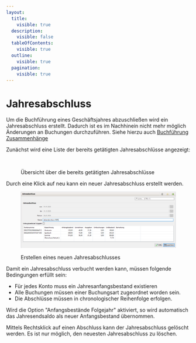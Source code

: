 ```yaml
---
layout:
  title:
    visible: true
  description:
    visible: false
  tableOfContents:
    visible: true
  outline:
    visible: true
  pagination:
    visible: true
---
```


# Jahresabschluss

Um die Buchführung eines Geschäftsjahres abzuschließen wird ein Jahresabschluss erstellt. Dadurch ist es im Nachhinein nicht mehr möglich Änderungen an Buchungen durchzuführen. Siehe hierzu auch [Buchführung Zusammenhänge](../../sonstiges/buchfuhrung-zusammenhange.md)

Zunächst wird eine Liste der bereits getätigten Jahresabschlüsse angezeigt:

<figure><img src="../../assets/JahresabschlussÜbersicht.png" alt=""><figcaption><p>Übersicht über die bereits getätigten Jahresabschlüsse</p></figcaption></figure>

Durch eine Klick auf neu kann ein neuer Jahresabschluss erstellt werden.

<figure><img src="../../assets/JahresabschlussNeu.png" alt=""><figcaption><p>Erstellen eines neuen Jahresabschlusses</p></figcaption></figure>

Damit ein Jahresabschluss verbucht werden kann, müssen folgende Bedingungen erfüllt sein:

* Für jedes Konto muss ein Jahresanfangsbestand existieren
* Alle Buchungen müssen einer Buchungsart zugeordnet worden sein.
* Die Abschlüsse müssen in chronologischer Reihenfolge erfolgen.

Wird die Option "Anfangsbestände Folgejahr" aktiviert, so wird automatisch das Jahresendsaldo als neuer Anfangsbestand übernommen.

Mittels Rechtsklick auf einen Abschluss kann der Jahresabschluss gelöscht werden. Es ist nur möglich, den neuesten Jahresabschluss zu löschen.
